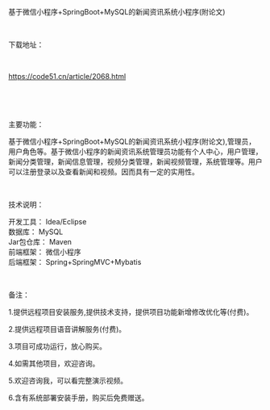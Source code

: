 <p> 基于微信小程序+SpringBoot+MySQL的新闻资讯系统小程序(附论文)</p>

<p>&nbsp;</p>

<p>下载地址：</p>

<p>&nbsp;</p>

<p><a href="http://code51.cn/article/2068.html">https://code51.cn/article/2068.html</a></p>

<p>&nbsp;</p>

<p>&nbsp;</p>

<p>主要功能：</p>

<p><p>基于微信小程序+SpringBoot+MySQL的新闻资讯系统小程序(附论文),管理员，用户角色等。基于微信小程序的新闻资讯系统管理员功能有个人中心，用户管理，新闻分类管理，新闻信息管理，视频分类管理，新闻视频管理，系统管理等。用户可以注册登录以及查看新闻和视频。因而具有一定的实用性。</p>
</p>

<p>&nbsp;</p>

<p>技术说明：</p>

<p><p>开发工具： Idea/Eclipse<br />
数据库： MySQL<br />
Jar包仓库： Maven<br />
前端框架： 微信小程序<br />
后端框架： Spring+SpringMVC+Mybatis</p>
</p>

<p>&nbsp;</p>

<p>备注：</p>

<p>1.提供远程项目安装服务,提供技术支持，提供项目功能新增修改优化等(付费)。</p>

<p>2.提供远程项目语音讲解服务(付费)。</p>

<p>3.项目可成功运行，放心购买。</p>

<p>4.如需其他项目，欢迎咨询。</p>

<p>5.欢迎咨询我，可以看完整演示视频。</p>

<p>6.含有系统部署安装手册，购买后免费赠送。</p>

